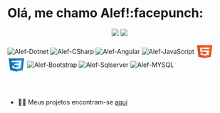 <h1 align="left">Olá, me chamo Alef!:facepunch:</h1>
</a></p>

<div align="center">
  <a href="https://github.com/alefdavid"></a>
  <img height="160em" src="https://github-readme-stats.vercel.app/api?username=alefdavid&show_icons=true&theme=tokyonight&include_all_commits=true&count_private=true"/>
  <img height="160em" src="https://github-readme-stats.vercel.app/api/top-langs/?username=alefdavid&layout=compact&langs_count=7&theme=tokyonight"/>
</div>

 

<div style="display: inline_block"><br>
  <img align="center" alt="Alef-Dotnet" height="30" width="40" src="https://cdn.jsdelivr.net/gh/devicons/devicon/icons/dotnetcore/dotnetcore-original.svg"/>
  <img align="center" alt="Alef-CSharp" height="30" width="40" src="https://cdn.jsdelivr.net/gh/devicons/devicon/icons/csharp/csharp-original.svg"/>
  <img align="center" alt="Alef-Angular" height="30" width="40" src="https://cdn.jsdelivr.net/gh/devicons/devicon/icons/angularjs/angularjs-original.svg"/>
  <img align="center" alt="Alef-JavaScript" height="30" width="40" src="https://cdn.jsdelivr.net/gh/devicons/devicon/icons/javascript/javascript-original.svg"/>
  <img align="center" alt="Alef-HTML" height="30" width="40" src="https://raw.githubusercontent.com/devicons/devicon/master/icons/html5/html5-original.svg">
  <img align="center" alt="Alef-CSS" height="30" width="40" src="https://raw.githubusercontent.com/devicons/devicon/master/icons/css3/css3-original.svg">
  <img align="center" alt="Alef-Bootstrap" height="30" width="40" src="https://cdn.jsdelivr.net/gh/devicons/devicon/icons/bootstrap/bootstrap-original.svg">
  <img align="center" alt="Alef-Sqlserver" height="70" width="80" src="https://cdn.jsdelivr.net/gh/devicons/devicon/icons/microsoftsqlserver/microsoftsqlserver-plain-wordmark.svg">
  <img align="center" alt="Alef-MYSQL" height="80" width="90" src="https://cdn.jsdelivr.net/gh/devicons/devicon/icons/mysql/mysql-original-wordmark.svg">
</div>
  
  ##
 
 ##
 <br>

- 👨‍💻 Meus projetos encontram-se [aqui](https://github.com/alefdavid?tab=repositories)
